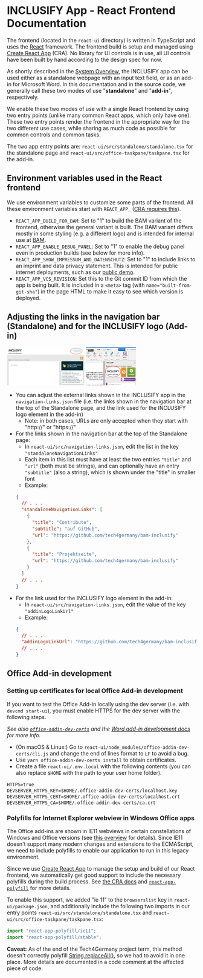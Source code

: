 # INCLUSIFY App - React Frontend Documentation

The frontend (located in the `react-ui` directory) is written in TypeScript and uses the [React](https://reactjs.org/) framework. The frontend build is setup and managed using [Create React App](https://create-react-app.dev/) (CRA). No library for UI controls is in use, all UI controls have been built by hand according to the design spec for now.

As shortly described in the [System Overview](./system-overview.md), the INCLUSIFY app can be used either as a standalone webpage with an input text field, or as an add-in for Microsoft Word. In this documentation and in the source code, we generally call these two modes of use "**standalone**" and "**add-in**", respectively.

We enable these two modes of use with a single React frontend by using two entry points (unlike many common React apps, which only have one). These two entry points render the frontend in the appropriate way for the two different use cases, while sharing as much code as possible for common controls and common tasks.

The two app entry points are: `react-ui/src/standalone/standalone.tsx` for the standalone page and `react-ui/src/office-taskpane/taskpane.tsx` for the add-in.

## Environment variables used in the React frontend

We use environment variables to customize some parts of the frontend. All these environment variables start with `REACT_APP_` ([CRA requires this](https://create-react-app.dev/docs/adding-custom-environment-variables)).

- `REACT_APP_BUILD_FOR_BAM`: Set to "1" to build the BAM variant of the frontend, otherwise the general variant is built. The BAM variant differs mostly in some styling (e.g. a different logo) and is intended for internal use at [BAM](https://www.bam.de/).
- `REACT_APP_ENABLE_DEBUG_PANEL`: Set to "1" to enable the debug panel even in production builds (see below for more info).
- `REACT_APP_SHOW_IMPRESSUM_AND_DATENSCHUTZ`: Set to "1" to include links to an imprint and data privacy statement. This is intended for public internet deployments, such as our [public demo](https://inclusify.tech.4germany.org/).
- `REACT_APP_VCS_REVISION`: Set this to the Git commit ID from which the app is being built. It is included in a `<meta>` tag (with `name="built-from-git-sha"`) in the page HTML to make it easy to see which version is deployed.

## Adjusting the links in the navigation bar (Standalone) and for the INCLUSIFY logo (Add-in)

<a href="./images/standalone-navbar-links.png"><img alt="Standalone navigation bar links highlighted" src="./images/standalone-navbar-links.png" height="100"></a>
<a href="./images/addin-logo-link.png"><img alt="Add-in logo highlighted" src="./images/addin-logo-link.png" height="100"></a>

- You can adjust the external links shown in the INCLUSIFY app in the `navigation-links.json` file (i.e. the links shown in the navigation bar at the top of the Standalone page, and the link used for the INCLUSIFY logo element in the add-in)
  - Note: in both cases, URLs are only accepted when they start with "http://" or "https://"
- For the links shown in the navigation bar at the top of the Standalone page:
  - In `react-ui/src/navigation-links.json`, edit the list in the key `"standaloneNavigationLinks"`
  - Each item in this list must have at least the two entries `"title"` and `"url"` (both must be strings), and can optionally have an entry `"subtitle"` (also a string), which is shown under the "title" in smaller font
  - Example:
  ```json
  {
    // . . .
    "standaloneNavigationLinks": [
      {
        "title": "Contribute",
        "subtitle": "auf GitHub",
        "url": "https://github.com/tech4germany/bam-inclusify"
      },
      {
        "title": "Projektseite",
        "url": "https://github.com/tech4germany/bam-inclusify"
      }
    ]
    // . . .
  }
  ```
- For the link used for the INCLUSIFY logo element in the add-in:
  - In `react-ui/src/navigation-links.json`, edit the value of the key `"addinLogoLinkUrl"`
  - Example:
  ```json
  {
    // . . .
    "addinLogoLinkUrl": "https://github.com/tech4germany/bam-inclusify"
    // . . .
  }
  ```

## Office Add-in development

### Setting up certificates for local Office Add-in development

If you want to test the Office Add-in locally using the dev server (i.e. with `devcmd start-ui`), you must enable HTTPS for the dev server with the following steps.

_See also [`office-addin-dev-certs`](https://www.npmjs.com/package/office-addin-dev-certs) and the [Word add-in development docs](https://docs.microsoft.com/en-us/office/dev/add-ins/word/) for more info._

- (On macOS & Linux:) Go to `react-ui/node_modules/office-addin-dev-certs/cli.js` and change the end of lines format to `LF` to avoid a bug.
- Use `yarn office-addin-dev-certs install` to obtain certificates.
- Create a file `react-ui/.env.local` with the following contents (you can also replace `$HOME` with the path to your user home folder).

```
HTTPS=true
DEVSERVER_HTTPS_KEY=$HOME/.office-addin-dev-certs/localhost.key
DEVSERVER_HTTPS_CERT=$HOME/.office-addin-dev-certs/localhost.crt
DEVSERVER_HTTPS_CA=$HOME/.office-addin-dev-certs/ca.crt
```

### Polyfills for Internet Explorer webview in Windows Office apps

The Office add-ins are shown in IE11 webviews in certain constellations of Windows and Office versions (see [this overview](https://docs.microsoft.com/en-us/office/dev/add-ins/concepts/browsers-used-by-office-web-add-ins) for details). Since IE11 doesn't support many modern changes and extensions to the ECMAScript, we need to include polyfills to enable our application to run in this legacy environment.

Since we use [Create React App](https://create-react-app.dev/) to manage the setup and build of our React frontend, we automatically get good support to include the necessary polyfills during the build process. See [the CRA docs](https://create-react-app.dev/docs/supported-browsers-features/#supported-browsers) and [`react-app-polyfill`](https://github.com/facebook/create-react-app/blob/main/packages/react-app-polyfill/README.md) for more details.

To enable this support, we added "ie 11" to the `browserslist` key in `react-ui/package.json`, and additionally include the following two imports in our entry points `react-ui/src/standalone/standalone.tsx` and `react-ui/src/office-taskpane/taskpane.tsx`:

```ts
import "react-app-polyfill/ie11";
import "react-app-polyfill/stable";
```

**Caveat:** As of the end of the Tech4Germany project term, this method doesn't correctly polyfill [String.replaceAll()](https://developer.mozilla.org/en-US/docs/Web/JavaScript/Reference/Global_Objects/String/replaceAll), so we had to avoid it in one place. More details are documented in a code comment at the affected piece of code.
